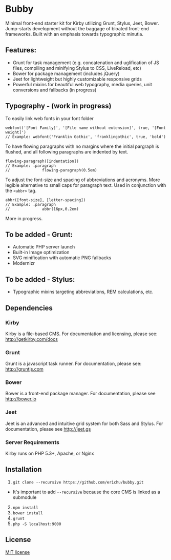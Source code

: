 # Bubby
Minimal front-end starter kit for Kirby utilizing Grunt, Stylus, Jeet, Bower. Jump-starts development without the baggage of bloated front-end frameworks. Built with an emphasis towards typographic minutia.

## Features:
- Grunt for task management (e.g. concatenation and uglification of JS files, compiling and minifying Stylus to CSS, LiveReload, etc)
- Bower for package management (includes jQuery)
- Jeet for lightweight but highly customizable responsive grids
- Powerful mixins for beautiful web typography, media queries, unit conversions and fallbacks (in progress)


## Typography - (work in progress)
To easily link web fonts in your font folder
````
webfont('[Font Family]', '[File name without extension]', true, '[Font weight]')
// Example: webfont('Franklin Gothic', 'franklingothic', true, 'bold')
````
To have flowing paragraphs with no margins where the initial pargraph is flushed, and all following paragraphs are indented by text.
````
flowing-paragraph([indentation])
// Example: .paragraph 
// 				flowing-paragraph(0.5em)
````
To adjust the font-size and spacing of abbreviations and acronyms. More legible alternative to small caps for paragraph text. Used in conjunction with the `<abbr>` tag.
````
abbr([font-size], [letter-spacing])
// Example: .paragraph
//				abbr(16px,0.2em)

````
More in progress.

## To be added - Grunt:
- Automatic PHP server launch
- Built-in Image optimization
- SVG minification with automatic PNG fallbacks
- Modernizr

## To be added - Stylus:
- Typographic mixins targeting abbreviations, REM calculations, etc.

## Dependencies
### Kirby

Kirby is a file-based CMS. For documentation and licensing, please see: <http://getkirby.com/docs>

### Grunt
Grunt is a javascript task runner. For documentation, please see: <http://gruntjs.com>

### Bower
Bower is a front-end package manager. For documentation, please see <http://bower.io>

### Jeet
Jeet is an advanced and intuitive grid system for both Sass and Stylus. For documentation, please see <http://jeet.gs>

### Server Requirements
Kirby runs on PHP 5.3+, Apache, or Nginx

## Installation
1. `git clone --recursive https://github.com/er1chu/bubby.git`
- It's important to add `--recursive` because the core CMS is linked as a submodule
2. `npm install`
3. `bower install`
4. `grunt`
5. `php -S localhost:9000`

## License
[MIT license](http://opensource.org/licenses/mit-license.php)
